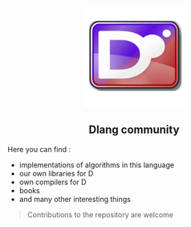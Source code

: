 <div align="center">
  <img src="https://github.com/dlangalgorithms/.github/blob/main/branding/logo.png" width="200">

<h2> Dlang community </h2>
</div>
 
Here you can find :
* implementations of algorithms in this language
* our own libraries for D
* own compilers for D
* books
* and many other interesting things


> Contributions to the repository are welcome
